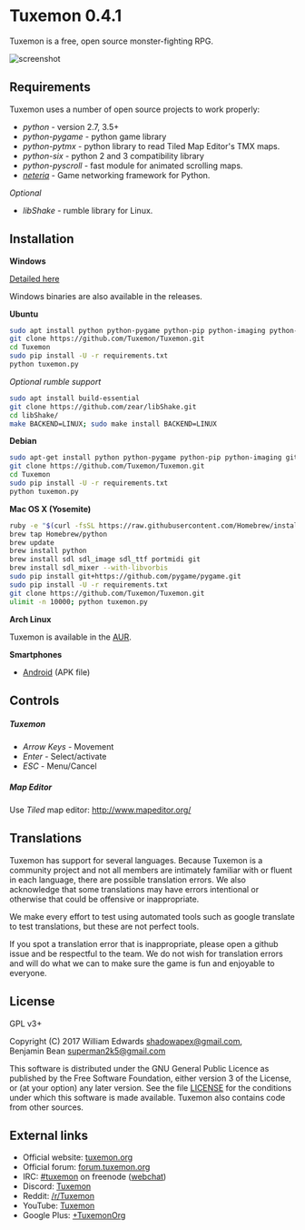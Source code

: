 Tuxemon 0.4.1
=============

Tuxemon is a free, open source monster-fighting RPG.

![screenshot](https://www.tuxemon.org/images/featurette-01.png)

Requirements
------------

Tuxemon uses a number of open source projects to work properly:

* *python* - version 2.7, 3.5+
* *python-pygame* - python game library
* *python-pytmx* - python library to read Tiled Map Editor's TMX maps.
* *python-six* - python 2 and 3 compatibility library
* *python-pyscroll* - fast module for animated scrolling maps.
* *[neteria](https://github.com/ShadowBlip/Neteria)* - Game networking framework for Python.

*Optional*

* *libShake* - rumble library for Linux.

Installation
------------

**Windows**

[Detailed here](https://www.tuxemon.org/windows-install.html)

Windows binaries are also available in the releases.

**Ubuntu**

```sh
sudo apt install python python-pygame python-pip python-imaging python-six git
git clone https://github.com/Tuxemon/Tuxemon.git
cd Tuxemon
sudo pip install -U -r requirements.txt
python tuxemon.py
```

*Optional rumble support*

```sh
sudo apt install build-essential
git clone https://github.com/zear/libShake.git
cd libShake/
make BACKEND=LINUX; sudo make install BACKEND=LINUX
```

**Debian**

```sh
sudo apt-get install python python-pygame python-pip python-imaging git
git clone https://github.com/Tuxemon/Tuxemon.git
cd Tuxemon
sudo pip install -U -r requirements.txt
python tuxemon.py
```

**Mac OS X (Yosemite)**

```sh
ruby -e "$(curl -fsSL https://raw.githubusercontent.com/Homebrew/install/master/install)"
brew tap Homebrew/python
brew update
brew install python
brew install sdl sdl_image sdl_ttf portmidi git
brew install sdl_mixer --with-libvorbis
sudo pip install git+https://github.com/pygame/pygame.git
sudo pip install -U -r requirements.txt 
git clone https://github.com/Tuxemon/Tuxemon.git
ulimit -n 10000; python tuxemon.py
```

**Arch Linux**

Tuxemon is available in the [AUR](https://aur.archlinux.org/packages/tuxemon-git/).

**Smartphones**
* [Android](https://www.tuxemon.org/files/builds/tuxemon-unstable-latest.apk) (APK file)

Controls
--------

##### Tuxemon
* *Arrow Keys* - Movement
* *Enter* - Select/activate
* *ESC* - Menu/Cancel

##### Map Editor

Use *Tiled* map editor: http://www.mapeditor.org/

Translations
------------

Tuxemon has support for several languages.  Because Tuxemon is a community project
and not all members are intimately familiar with or fluent in each language, there
are possible translation errors.  We also acknowledge that some translations may
have errors intentional or otherwise that could be offensive or inappropriate.

We make every effort to test using automated tools such as google translate to test
translations, but these are not perfect tools.

If you spot a translation error that is inappropriate, please open a github issue
and be respectful to the team.  We do not wish for translation errors and will do
what we can to make sure the game is fun and enjoyable to everyone.

License
-------

GPL v3+

Copyright (C) 2017 William Edwards <shadowapex@gmail.com>,     
Benjamin Bean <superman2k5@gmail.com>

This software is distributed under the GNU General Public Licence as published
by the Free Software Foundation, either version 3 of the License, or (at your
option) any later version.  See the file [LICENSE](LICENSE) for the conditions
under which this software is made available.  Tuxemon also contains code from
other sources.

External links
--------------

* Official website: [tuxemon.org](https://www.tuxemon.org)
* Official forum: [forum.tuxemon.org](https://forum.tuxemon.org/)
* IRC: [#tuxemon](ircs://chat.freenode.net/#tuxemon) on freenode ([webchat](https://webchat.freenode.net/?channels=%23tuxemon))
* Discord: [Tuxemon](https://discord.gg/3ZffZwz)
* Reddit: [/r/Tuxemon](https://www.reddit.com/r/tuxemon)
* YouTube: [Tuxemon](https://www.youtube.com/channel/UC6BJ6H7dB2Dpb8wzcYhDU3w)
* Google Plus: [+TuxemonOrg](https://plus.google.com/u/0/+TuxemonOrg)
